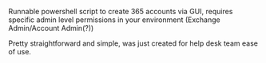 Runnable powershell script to create 365 accounts via GUI, requires specific admin level permissions in your environment (Exchange Admin/Account Admin(?))

Pretty straightforward and simple, was just created for help desk team ease of use.
